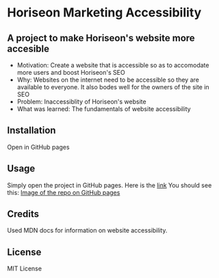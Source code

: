 # Horiseon Marketing Accessibility

## A project to make Horiseon's website more accesible

- Motivation: Create a website that is accessible so as to accomodate more users and boost Horiseon's SEO
- Why: Websites on the internet need to be accessible so they are available to everyone. It also bodes well for the owners of the site in SEO
- Problem: Inaccessiblity of Horiseon's website
- What was learned: The fundamentals of website accessibility

## Installation

Open in GitHub pages

## Usage

Simply open the project in GitHub pages.
Here is the [link](https://waldenlight.github.io/horiseon-accessibility/)
You should see this:
[Image of the repo on GitHub pages](https://courses.bootcampspot.com/courses/2841/files/2341767/preview)

## Credits

Used MDN docs for information on website accessibility.

## License

MIT License
